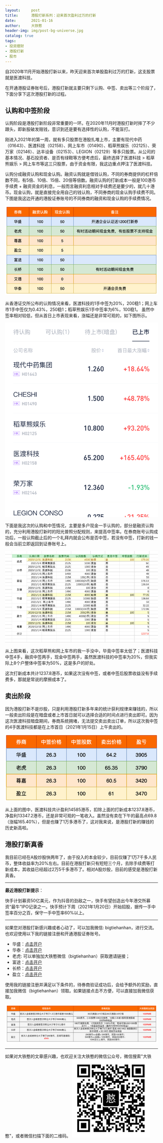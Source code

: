 ```yaml
---
layout:     post
title:      港股打新系列：迎来首次盈利过万的打新
date:       2021-01-16
author:     大铁憨
header-img: img/post-bg-universe.jpg
catalog: true
tags:
- 投资理财
- 港股打新
- 股市
---
```



自2020年11月开始港股打新以来，昨天迎来首次单股盈利过万的打新，这支股票就是医渡科技。

在开通港股证券账号后，港股打新就主要只剩下认购、中签、卖出等三个阶段了，下面分享下这次港股打新的过程。

## 认购和中签阶段

认购阶段是港股打新阶段非常重要的一环。在2020年11月时港股打新时摔了不少跟头，即新股破发赔钱，意识到还是要有选择性的认购，不能盲打。

刚进入2021年的第一周，就有多只股票在港股扎堆上市，主要有现代中药（01643）、医渡科技（02158）、网上车市（01490）、稻草熊娱乐（02125）、荣万家（02146）、达丰设备（02153）、LEGION（02129）等多只股票。从公司的基本情况、基石投资者、是否有绿鞋等方便考虑后，最终选择了医渡科技 > 稻草熊娱乐 > 网上车市等这三只股票，由于资金有限，我这边重点押注了医渡科技。

认购分成融资认购和现金认购。融资认购就是借钱认购，不同的券商提供的杠杆倍数不同，有5倍、10倍、15倍、20倍等倍数。融资认购的打新成本一般是100港币手续费 + 融资资金的利息，一般而言融资利息相对手续费还是要少的，就几十港币。现金认购，就是直接完全用自己的钱认购，不同券商的现金认购手续费不同。下图是我这边开通的港股证券账号的不同券商的融资和现金认购的手续费情况。

![](/img/2021-01-16/quanshang_shouxufei.png)

从香港证交所公布的认购情况来看，医渡科技的1手中签为20%，200稳1；网上车市1手中签仅为0.43%，250稳1；稻草熊娱乐1手中签率为6%，100稳1。 虽然中签率相对较低，但从首日上市表现来看，涨幅还是非常可观的，如下图所示。

![](/img/2021-01-16/IMG_4158.jpg)

下面是我这次的认购和中签情况，主要是多户现金一手认购的，部分是融资认购的，充分利用港股打新时的阳光普照分配规则，来提高中签率。在券商账号认购成功后，一般认购截止后的一个礼拜内就会公布是否中签，若没有中签，打新的钱一般会当前立即返回到证券账号上。

![港股认购](/img/2021-01-16/ganggu_rengoujilu.png)

从上图来看，这次稻草熊和网上车市的我一手没中，毕竟中签率太低了；医渡科技中签4手，融资中签两手，现金中签两手，虽然医渡科技的中签率为20%，但我实际上8个户整体中签率为50%，这是多户的好处。

这次打新成本共计1237.8港币，如果这次没有中签，或者中签后股票收益没有手续费多，那就是常说的摩擦成本了。

## 卖出阶段

因为港股打新不是炒股，只是利用港股打新多年来的统计获利规律来赚钱的，所以一般卖出阶段是在暗盘或者上市首日就可以选择合适的时间点进行卖出即可。因为这次医渡科技暗盘期间，券商系统拥堵，无法提交卖出卖出订单，所以这次我中签的4手医渡科技都是在上市首日（2021年1月15日）上午卖出的。

![医渡科技卖出](/img/2021-01-16/yidukeji_sale.png)

从上面的图中，医渡科技共计盈利14585港币，扣除上面的打新成本1237.8港币，净盈利13347.2港币，还是非常可观的一笔收入。虽然没有卖在下午的最高点69.8（涨幅165.40%），但是也赚了1万多港币了，这对我来说，是港股打新的赚钱的历史新高啦。

## 港股打新真香

我目前已经在A股炒股快两年了，由于投入的本金较少，目前仅赚了1万7千多人民币，整体收益率为20%左右。目前在港股打新只有短短三个月，去除手续费等打新成本，其收益已经超过2万5千多港币了。相对A股炒股，目前的感受是港股打新真香。

--------------------------------------
**最近港股打新提示**：

快手计划募资50亿美元，作为抖音的劲敌之一，快手有望创造出今年港交所募资“最牛”IPO记录之一。快手预计下周（2021年1月20日）开始招股，据传一手中签率百分之百，保守一手中签率60%以上。

---------------------------------------
如果您对港股打新感兴趣或者心动了，可以加我微信: bigtiehanhan，进行交流。也欢迎使用以下我的链接注册和开通港股证券账号。

* 华盛：[点击开户](https://hd.hstong.com/invite/2020/accept?invite=WEYI9)
* 华泰：[点击开户](https://gb.zhangle.com/views/new-customer-gift/index.htm?ciphertext=605e251572fed649a1547438bb6828d9f619bdd0b0e5796e423afd1ea96bddc019b6d4ec948fea0bd0a5598fd10095a62dd267ba149ece695a82eebc970e5d2d)
* 老虎: 可以单独加大铁憨微信（bigtiehanhan）获取邀请链接；
* 富途：[点击开户](https://growth1.futunn.com/common-invite/temp/61?code=28ad6a302facdf13683451eaf8315a6e&channel=535&subchannel=10001&fx=23)
* 长桥：[点击开户](https://activity.lbkrs.com/zh-CN/invite-friend/invite?type=share&invite-code=031483&channel=HM000001)
* 盈立：[点击开户](https://m.yxzq.com/webapp/marketing/mgm-Q4.html?Avatar=https://jy-common-prd-1257884527.cos.ap-guangzhou.myqcloud.com/avatar/iOS_avatar_518238367870038016_1610786827315.jpg&n=%e5%a4%a7%e9%93%81%e6%86%a8&invitationCode=xh4n&bizId=499&shareId=promotion&id=499#/register)

使用我的链接注册并满足以下条件的，待券商验证成功后，会给予额外的奖励，直接加我微信（bigtiehanhan）领取。如果链接点击不方便，可以直接加我微信获取。

![](/img/2021-01-16/ganggu_rujintiaojian.png)




------------------
如果对大铁憨的文章感兴趣，也欢迎关注大铁憨的微信公众号，微信搜索"大铁憨"，或者微信扫描下面的二维码。
![大铁憨](/img/qrcode_for_gh_datiehanhan.jpg)
